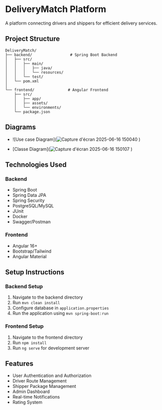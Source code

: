 # DeliveryMatch Platform

A platform connecting drivers and shippers for efficient delivery services.

## Project Structure

```
DeliveryMatch/
├── backend/                 # Spring Boot Backend
│   ├── src/
│   │   ├── main/
│   │   │   ├── java/
│   │   │   └── resources/
│   │   └── test/
│   └── pom.xml
│
└── frontend/               # Angular Frontend
    ├── src/
    │   ├── app/
    │   ├── assets/
    │   └── environments/
    └── package.json
```

## Diagrams
-  ![Use case Diagram](![Capture d'écran 2025-06-16 150040](https://github.com/user-attachments/assets/b3353500-ca20-4489-b728-3cd618211805)
)


-  [Classe Diagram](![Capture d'écran 2025-06-16 150107](https://github.com/user-attachments/assets/a16ca7b6-ae51-40c5-bc51-e3e4fbaaf46c)
)





## Technologies Used

### Backend
- Spring Boot
- Spring Data JPA
- Spring Security
- PostgreSQL/MySQL
- JUnit
- Docker
- Swagger/Postman

### Frontend
- Angular 16+
- Bootstrap/Tailwind
- Angular Material


## Setup Instructions

### Backend Setup
1. Navigate to the backend directory
2. Run `mvn clean install`
3. Configure database in `application.properties`
4. Run the application using `mvn spring-boot:run`

### Frontend Setup
1. Navigate to the frontend directory
2. Run `npm install`
3. Run `ng serve` for development server

## Features
- User Authentication and Authorization
- Driver Route Management
- Shipper Package Management
- Admin Dashboard
- Real-time Notifications
- Rating System 
